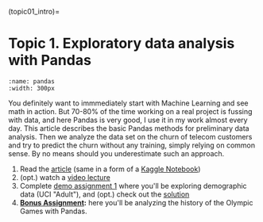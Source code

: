 (topic01_intro)=

# Topic 1. Exploratory data analysis with Pandas

```{figure} /_static/img/pandas.jpg
:name: pandas
:width: 300px
```

You definitely want to immmediately start with Machine Learning and see math in action. But 70-80% of the time working on a real project is fussing with data, and here Pandas is very good, I use it in my work almost every day. This article describes the basic Pandas methods for preliminary data analysis. Then we analyze the data set on the churn of telecom customers and try to predict the churn without any training, simply relying on common sense. By no means should you underestimate such an approach.

1. Read the [article](https://mlcourse.ai/articles/topic1-exploratory-data-analysis-with-pandas/) (same in a form of a [Kaggle Notebook](https://www.kaggle.com/kashnitsky/topic-1-exploratory-data-analysis-with-pandas))
2. (opt.) watch a [video lecture](https://youtu.be/fwWCw_cE5aI)
3. Complete [demo assignment 1](https://www.kaggle.com/kashnitsky/assignment-1-pandas-and-uci-adult-dataset) where you'll be exploring demographic data (UCI "Adult"), and (opt.) check out the [solution](https://www.kaggle.com/kashnitsky/a1-demo-pandas-and-uci-adult-dataset-solution)
4. **[Bonus Assignment](https://www.patreon.com/ods_mlcourse):** here you'll be analyzing the history of the Olympic Games with Pandas.
